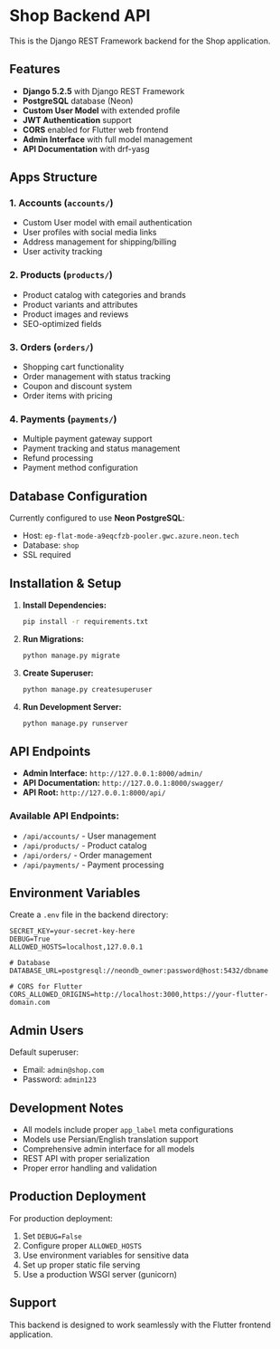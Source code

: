 # Shop Backend API

This is the Django REST Framework backend for the Shop application.

## Features

- **Django 5.2.5** with Django REST Framework
- **PostgreSQL** database (Neon)
- **Custom User Model** with extended profile
- **JWT Authentication** support
- **CORS** enabled for Flutter web frontend
- **Admin Interface** with full model management
- **API Documentation** with drf-yasg

## Apps Structure

### 1. Accounts (`accounts/`)
- Custom User model with email authentication
- User profiles with social media links
- Address management for shipping/billing
- User activity tracking

### 2. Products (`products/`)
- Product catalog with categories and brands
- Product variants and attributes
- Product images and reviews
- SEO-optimized fields

### 3. Orders (`orders/`)
- Shopping cart functionality
- Order management with status tracking
- Coupon and discount system
- Order items with pricing

### 4. Payments (`payments/`)
- Multiple payment gateway support
- Payment tracking and status management
- Refund processing
- Payment method configuration

## Database Configuration

Currently configured to use **Neon PostgreSQL**:
- Host: `ep-flat-mode-a9eqcfzb-pooler.gwc.azure.neon.tech`
- Database: `shop`
- SSL required

## Installation & Setup

1. **Install Dependencies:**
   ```bash
   pip install -r requirements.txt
   ```

2. **Run Migrations:**
   ```bash
   python manage.py migrate
   ```

3. **Create Superuser:**
   ```bash
   python manage.py createsuperuser
   ```

4. **Run Development Server:**
   ```bash
   python manage.py runserver
   ```

## API Endpoints

- **Admin Interface:** `http://127.0.0.1:8000/admin/`
- **API Documentation:** `http://127.0.0.1:8000/swagger/`
- **API Root:** `http://127.0.0.1:8000/api/`

### Available API Endpoints:
- `/api/accounts/` - User management
- `/api/products/` - Product catalog
- `/api/orders/` - Order management
- `/api/payments/` - Payment processing

## Environment Variables

Create a `.env` file in the backend directory:
```env
SECRET_KEY=your-secret-key-here
DEBUG=True
ALLOWED_HOSTS=localhost,127.0.0.1

# Database
DATABASE_URL=postgresql://neondb_owner:password@host:5432/dbname

# CORS for Flutter
CORS_ALLOWED_ORIGINS=http://localhost:3000,https://your-flutter-domain.com
```

## Admin Users

Default superuser:
- Email: `admin@shop.com`
- Password: `admin123`

## Development Notes

- All models include proper `app_label` meta configurations
- Models use Persian/English translation support
- Comprehensive admin interface for all models
- REST API with proper serialization
- Proper error handling and validation

## Production Deployment

For production deployment:
1. Set `DEBUG=False`
2. Configure proper `ALLOWED_HOSTS`
3. Use environment variables for sensitive data
4. Set up proper static file serving
5. Use a production WSGI server (gunicorn)

## Support

This backend is designed to work seamlessly with the Flutter frontend application.
